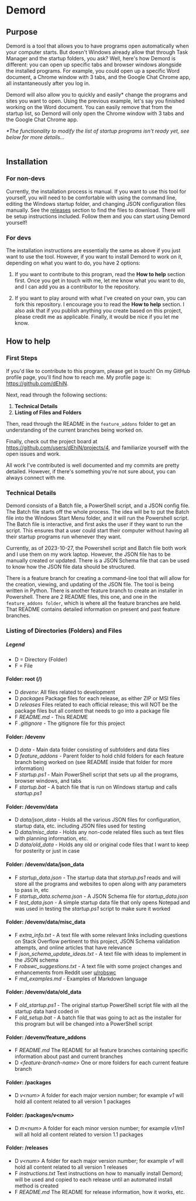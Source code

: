 # Demord

## Purpose

Demord is a tool that allows you to have programs open automatically when your computer starts. But doesn't Windows already allow that through Task Manager and the startup folders, you ask? Well, here's how Demord is different: you can open up specific tabs and browser windows alongside the installed programs. For example, you could open up a specific Word document, a Chrome window with 3 tabs, and the Google Chat Chrome app, all instantaneously after you log in.

Demord will also allow you to quickly and easily\* change the programs and sites you want to open. Using the previous example, let's say you finished working on the Word document. You can easily remove that from the startup list, so Demord will only open the Chrome window with 3 tabs and the Google Chat Chrome app.

_\*The functionality to modify the list of startup programs isn't ready yet, see below for more details..._
<br>
<br>

## Installation

### For non-devs

Currently, the installation process is manual. If you want to use this tool for yourself, you will need to be comfortable with using the command line, editing the Windows startup folder, and changing JSON configuration files manually. See the [releases](https://github.com/dEhiN/Demord/releases) section to find the files to download. There will be setup instructions included. Follow them and you can start using Demord yourself!

### For devs

The installation instructions are essentially the same as above if you just want to use the tool. However, if you want to install Demord to work on it, depending on what you want to do, you have 2 options:

1. If you want to contribute to this program, read the **How to help** section first. Once you get in touch with me, let me know what you want to do, and I can add you as a contributor to the repository.

2. If you want to play around with what I've created on your own, you can fork this repository. I encourage you to read the **How to help** section. I also ask that if you publish anything you create based on this project, please credit me as applicable. Finally, it would be nice if you let me know.
   <br>

## How to help

### First Steps

If you'd like to contribute to this program, please get in touch! On my GitHub profile page, you'll find how to reach me. My profile page is: https://github.com/dEhiN.

Next, read through the following sections:

1. **Technical Details**
2. **Listing of Files and Folders**

Then, read through the README in the <code>feature_addons</code> folder to get an understanding of the current branches being worked on.

Finally, check out the project board at https://github.com/users/dEhiN/projects/4, and familiarize yourself with the open issues and work.

All work I've contributed is well documented and my commits are pretty detailed. However, if there's something you're not sure about, you can always connect with me.

### Technical Details

Demord consists of a Batch file, a PowerShell script, and a JSON config file. The Batch file starts off the whole process. The idea will be to put the Batch file into the Windows Start Menu folder, and it will run the Powershell script. The Batch file is interactive, and first asks the user if they want to run the script. This ensures that a user could start their computer without having all their startup programs run whenever they want.

Currently, as of 2023-10-27, the Powershell script and Batch file both work and I use them on my work laptop. However, the JSON file has to be manually created or updated. There is a JSON Schema file that can be used to know how the JSON file data should be structured.

There is a feature branch for creating a command-line tool that will allow for the creation, viewing, and updating of the JSON file. The tool is being written in Python. There is another feature branch to create an installer in Powershell. There are 2 README files, this one, and one in the <code>feature_addons folder</code>, which is where all the feature branches are held. That README contains detailed information on present and past feature branches.

### Listing of Directories (Folders) and Files

##### Legend

- D = Directory (Folder)
- F = File

#### Folder: root (/)

- D _devenv_: All files related to development
- D _packages_ Package files for each release, as either ZIP or MSI files
- D _releases_ Files related to each official release; this will NOT be the package files but all content that needs to go into a package file
- F _README.md_ - This README
- F _.gitignore_ - The gitignore file for this project

#### Folder: /devenv

- D _data_ - Main data folder consisting of subfolders and data files
- D _feature_addons_ - Parent folder to hold child folders for each feature branch being worked on (see README inside that folder for more information)
- F _startup.ps1_ - Main PowerShell script that sets up all the programs, browser windows, and tabs
- F _startup.bat_ - A batch file that is run on Windows startup and calls _startup.ps1_

#### Folder: /devenv/data

- D _data/json_data_ - Holds all the various JSON files for configuration, startup data, etc. including JSON files used for testing
- D _data/misc_data_ - Holds any non-code related files such as text files with planning information, etc.
- D _data/old_data_ - Holds any old or original code files that I want to keep for posterity or just in case

#### Folder: /devenv/data/json_data

- F _startup_data.json_ - The startup data that _startup.ps1_ reads and will store all the programs and websites to open along with any parameters to pass in, etc
- F _startup_data.schema.json_ - A JSON Schema file for _startup_data.json_
- F _test_data.json_ - A simple startup data file that only opens Notepad and was used in testing the _startup.ps1_ script to make sure it worked

#### Folder: /devenv/data/misc_data

- F _extra_info.txt_ - A text file with some relevant links including questions on Stack Overflow pertinent to this project, JSON Schema validation attempts, and online articles that have relevance
- F _json_schema_update_ideas.txt_ - A text file with ideas to implement in the JSON schema
- F _robswc_suggestions.txt_ - A text file with some project changes and enhancements from Reddit user <a href="https://www.reddit.com/u/robswc">u/robswc</a>
- F _md_examples.md_ - Examples of Markdown language

#### Folder: /devenv/data/old_data

- F _old_startup.ps1_ - The original startup PowerShell script file with all the startup data hard coded in
- F _old_setup.bat_ - A batch file that was going to act as the installer for this program but will be changed into a PowerShell script

#### Folder: /devenv/feature_addons

- F _README.md_ The README for all feature branches containing specific information about past and current branches
- D _\<feature-branch-name>_ One or more folders for each current feature branch

#### Folder: /packages

- D _v\<num>_ A folder for each major version number; for example _v1_ will hold all content related to all version 1 packages

#### Folder: /packages/v\<num>

- D _m\<num>_ A folder for each minor version number; for example _v1/m1_ will all hold all content related to version 1.1 packages

#### Folder: /releases

- D _v\<num>_ A folder for each major version number; for example _v1_ will hold all content related to all version 1 releases
- F _instructions.txt_ Text instructions on how to manually install Demord; will be used and copied to each release until an automated install method is created
- F _README.md_ The README for release information, how it works, etc.
